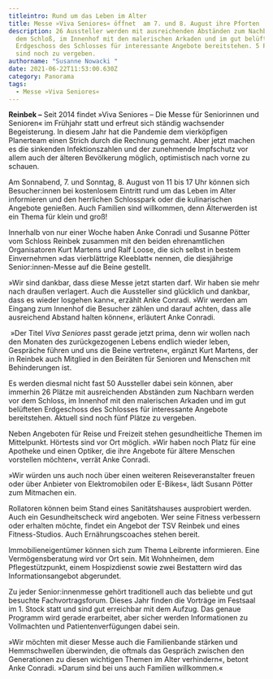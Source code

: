 ```yaml
---
titleintro: Rund um das Leben im Alter
title: Messe »Viva Seniores« öffnet  am 7. und 8. August ihre Pforten
description: 26 Aussteller werden mit ausreichenden Abständen zum Nachbarn vor
  dem Schloß, im Innenhof mit den malerischen Arkaden und im gut belüfteten
  Erdgeschoss des Schlosses für interessante Angebote bereitstehen. 5 Plätze
  sind noch zu vergeben.
authorname: "Susanne Nowacki "
date: 2021-06-22T11:53:00.630Z
category: Panorama
tags:
  - Messe »Viva Seniores«
---
```





**Reinbek –** Seit 2014 findet »Viva Seniores – Die Messe für Seniorinnen und Senioren« im Frühjahr statt und erfreut sich ständig wachsender Begeisterung. In diesem Jahr hat die Pandemie dem vierköpfigen Planerteam einen Strich durch die Rechnung gemacht. Aber jetzt machen es die sinkenden Infektionszahlen und der zunehmende Impfschutz vor allem auch der älteren Bevölkerung möglich, optimistisch nach vorne zu schauen. 

Am Sonnabend, 7. und Sonntag, 8. August von 11 bis 17 Uhr können sich Besucher:innen bei kostenlosem Eintritt rund um das Leben im Alter informieren und den herrlichen Schlosspark oder die kulinarischen Angebote genießen. Auch Familien sind willkommen, denn Älterwerden ist ein Thema für klein und groß!

Innerhalb von nur einer Woche haben Anke Conradi und Susanne Pötter vom Schloss Reinbek zusammen mit den beiden ehrenamtlichen Organisatoren Kurt Martens und Ralf Loose, die sich selbst in bestem Einvernehmen »das vierblättrige Kleeblatt« nennen, die diesjährige Senior:innen-Messe auf die Beine gestellt. 

»Wir sind dankbar, dass diese Messe jetzt starten darf. Wir haben sie mehr nach draußen verlagert. Auch die Aussteller sind glücklich und dankbar, dass es wieder losgehen kann«, erzählt Anke Conradi. »Wir werden am Eingang zum Innenhof die Besucher zählen und darauf achten, dass alle ausreichend Abstand halten können«, erläutert Anke Conradi.

 »Der Titel *Viva Seniores* passt gerade jetzt prima, denn wir wollen nach den Monaten des zurückgezogenen Lebens endlich wieder leben, Gespräche führen und uns die Beine vertreten«, ergänzt Kurt Martens, der in Reinbek auch Mitglied in den Beiräten für Senioren und Menschen mit Behinderungen ist. 

Es werden diesmal nicht fast 50 Aussteller dabei sein können, aber immerhin 26 Plätze mit ausreichenden Abständen zum Nachbarn werden vor dem Schloss, im Innenhof mit den malerischen Arkaden und im gut belüfteten Erdgeschoss des Schlosses für interessante Angebote bereitstehen. Aktuell sind noch fünf Plätze zu vergeben. 

Neben Angeboten für Reise und Freizeit stehen gesundheitliche Themen im Mittelpunkt. Hörtests sind vor Ort möglich. »Wir haben noch Platz für eine Apotheke und einen Optiker, die ihre Angebote für ältere Menschen vorstellen möchten«, verrät Anke Conradi.

»Wir würden uns auch noch über einen weiteren Reiseveranstalter freuen oder über Anbieter von Elektromobilen oder E-Bikes«, lädt Susann Pötter zum Mitmachen ein. 

Rollatoren können beim Stand eines Sanitätshauses ausprobiert werden. Auch ein Gesundheitscheck wird angeboten. Wer seine Fitness verbessern oder erhalten möchte, findet ein Angebot der TSV Reinbek und eines Fitness-Studios. Auch Ernährungscoaches stehen bereit. 

Immobilieneigentümer können sich zum Thema Leibrente informieren. Eine Vermögensberatung wird vor Ort sein. Mit Wohnheimen, dem Pflegestützpunkt, einem Hospizdienst sowie zwei Bestattern wird das Informationsangebot abgerundet.

Zu jeder Senior:innenmesse gehört traditionell auch das beliebte und gut besuchte Fachvortragsforum. Dieses Jahr finden die Vorträge im Festsaal im 1. Stock statt und sind gut erreichbar mit dem Aufzug. Das genaue Programm wird gerade erarbeitet, aber sicher werden Informationen zu Vollmachten und Patientenverfügungen dabei sein. 

»Wir möchten mit dieser Messe auch die Familienbande stärken und Hemmschwellen überwinden, die oftmals das Gespräch zwischen den Generationen zu diesen wichtigen Themen im Alter verhindern«, betont Anke Conradi. »Darum sind bei uns auch Familien willkommen.«